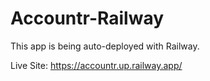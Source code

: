 # Accountr-Railway
This app is being auto-deployed with Railway.

Live Site: https://accountr.up.railway.app/
